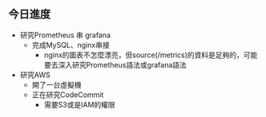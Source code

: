 ## 今日進度
- 研究Prometheus 串 grafana
    + 完成MySQL、nginx串接
        - nginx的圖表不怎麼漂亮，但source(/metrics)的資料是足夠的，可能要去深入研究Prometheus語法或grafana語法
- 研究AWS
    + 開了一台虛擬機
    + 正在研究CodeCommit
        - 需要S3或是IAM的權限
